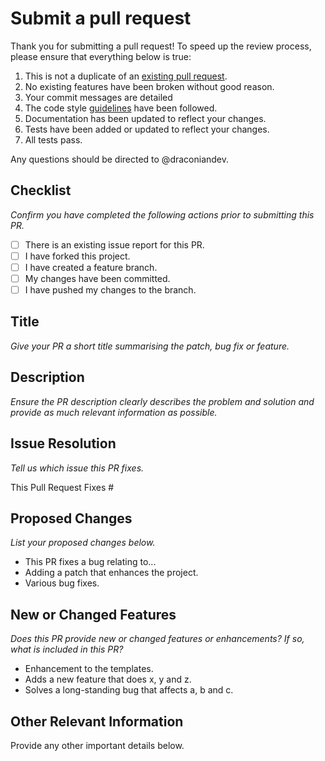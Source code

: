 # Submit a pull request

Thank you for submitting a pull request! To speed up the review process, please ensure that everything below
is true:

1. This is not a duplicate of an [existing pull request][1].
2. No existing features have been broken without good reason.
3. Your commit messages are detailed
4. The code style [guidelines][2] have been followed.
5. Documentation has been updated to reflect your changes.
6. Tests have been added or updated to reflect your changes.
7. All tests pass.

Any questions should be directed to @draconiandev.

## Checklist

_Confirm you have completed the following actions prior to submitting this PR._

- [ ] There is an existing issue report for this PR.
- [ ] I have forked this project.
- [ ] I have created a feature branch.
- [ ] My changes have been committed.
- [ ] I have pushed my changes to the branch.

## Title

_Give your PR a short title summarising the patch, bug fix or feature._

## Description

_Ensure the PR description clearly describes the problem and solution and provide as much relevant information as possible._

## Issue Resolution

_Tell us which issue this PR fixes._

This Pull Request Fixes #

## Proposed Changes

_List your proposed changes below._

- This PR fixes a bug relating to...
- Adding a patch that enhances the project.
- Various bug fixes.

## New or Changed Features

_Does this PR provide new or changed features or enhancements? If so, what is included in this PR?_

- Enhancement to the templates.
- Adds a new feature that does x, y and z.
- Solves a long-standing bug that affects a, b and c.


## Other Relevant Information

Provide any other important details below.

[1]: https://github.com/brillio-oss/zero-g/pulls
[2]: https://github.com/brillio-oss/zero-g/blob/master/CONTRIBUTING.md#code-style
